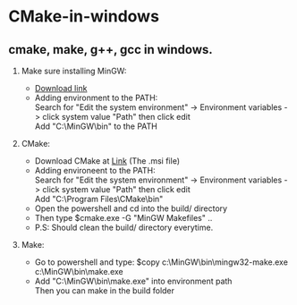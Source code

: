 # CMake-in-windows
## cmake, make, g++, gcc in windows.

1. Make sure installing MinGW: 

    - [Download link](https://www.youtube.com/watch?v=bhxqI6xmsuA&t=115s)
    - Adding environment to the PATH:\
      Search for "Edit the system environment" -> Environment variables -> click system value "Path" then click edit\
      Add "C:\MinGW\bin" to the PATH

2. CMake:

    - Download CMake at [Link](https://cmake.org/download/) (The .msi file)
    - Adding environeent to the PATH:\
      Search for "Edit the system environment" -> Environment variables -> click system value "Path" then click edit\
      Add "C:\Program Files\CMake\bin"
    - Open the powershell and cd into the build/ directory
    - Then type $cmake.exe -G "MinGW Makefiles" .. 
    - P.S: Should clean the build/ directory everytime.

3. Make:
    - Go to powershell and type: $copy c:\MinGW\bin\mingw32-make.exe c:\MinGW\bin\make.exe
    - Add "C:\MinGW\bin\make.exe" into environment path\
      Then you can make in the build folder

